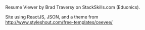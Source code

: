 Resume Viewer by Brad Traversy on StackSkills.com (Eduonics).

Site using ReactJS, JSON, and a theme from http://www.styleshout.com/free-templates/ceevee/

